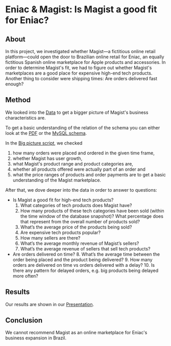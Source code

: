 # Eniac & Magist: Is Magist a good fit for Eniac?

## About

In this project, we investigated whether Magist—a fictitious online retail platform—could open the door to Brazilian online retail for Eniac, an equally fictitious Spanish online marketplace for Apple products and accessories. In order to determine Magist's fit, we had to figure out whether Magist's marketplaces are a good place for expensive high-end tech products. Another thing to consider were shipping times: Are orders delivered fast enough?

## Method

We looked into the [Data](https://github.com/huschpuscheli/Magist_colab/blob/main/data/magist_dump.sql) to get a bigger picture of Magist's business characteristics are.

To get a basic understanding of the relation of the schema you can either look at the [PDF](https://github.com/huschpuscheli/Magist_colab/blob/main/data/magist_schema.pdf) or the [MySQL schema](https://github.com/huschpuscheli/Magist_colab/blob/main/data/magist_schema.mwb).

In the [Big picture script](https://github.com/huschpuscheli/Magist_colab/blob/main/scripts/Big%20picture.sql), we checked
1. how many orders were placed and ordered in the given time frame,
2. whether Magist has user growth,
3. what Magist's product range and product categories are,
4. whether all products offered were actually part of an order and
5. what the price ranges of products and order payments are
to get a basic understanding of the Magist marketplace.

After that, we dove deeper into the data in order to answer to questions:
- Is Magist a good fit for high-end tech products?
	1. What categories of tech products does Magist have?
	2. How many products of these tech categories have been sold (within the time window of the database snapshot)? What percentage does that represent from the overall number of products sold?
	3. What’s the average price of the products being sold?
	4. Are expensive tech products popular?
	5. How many sellers are there?
	6. What’s the average monthly revenue of Magist’s sellers?
	7. What’s the average revenue of sellers that sell tech products?
- Are orders delivered on time?
	8. What’s the average time between the order being placed and the product being delivered?
	9. How many orders are delivered on time vs orders delivered with a delay?
	10. Is there any pattern for delayed orders, e.g. big products being delayed more often?

## Results
Our results are shown in our [Presentation](https://github.com/huschpuscheli/Magist_colab/blob/main/presentation/Magist%20-%20Is%20it%20a%20good%20partner%20for%20Eniac%3F.pptx).

## Conclusion
We cannot recommend Magist as an online marketplace for Eniac's business expansion in Brazil.